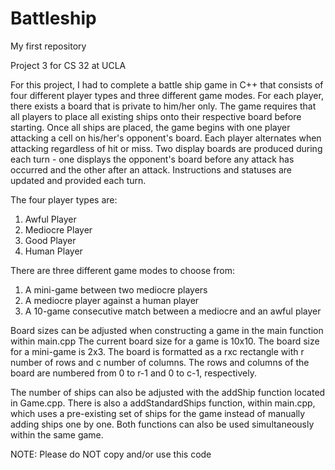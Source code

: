 # Battleship
My first repository

Project 3 for CS 32 at UCLA

For this project, I had to complete a battle ship game in C++ that consists of four different player types and three different game modes. For each player, there exists a board that is private to him/her only. The game requires that all players to place all existing ships onto their respective board before starting. Once all ships are placed, the game begins with one player attacking a cell on his/her's opponent's board. Each player alternates when attacking regardless of hit or miss. Two display boards are produced during each turn - one displays the opponent's board before any attack has occurred and the other after an attack. Instructions and statuses are updated and provided each turn.

The four player types are:
  1. Awful Player
  2. Mediocre Player
  3. Good Player
  4. Human Player

There are three different game modes to choose from:
  1. A mini-game between two mediocre players
  2. A mediocre player against a human player
  3. A 10-game consecutive match between a mediocre and an awful player

Board sizes can be adjusted when constructing a game in the main function within main.cpp
The current board size for a game is 10x10. The board size for a mini-game is 2x3. The board is formatted as a rxc rectangle with r number of rows and c number of columns. The rows and columns of the board are numbered from 0 to r-1 and 0 to c-1, respectively.

The number of ships can also be adjusted with the addShip function located in Game.cpp. There is also a addStandardShips function, within main.cpp, which uses a pre-existing set of ships for the game instead of manually adding ships one by one. Both functions can also be used simultaneously within the same game.

NOTE: Please do NOT copy and/or use this code
